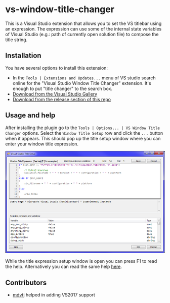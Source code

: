 # vs-window-title-changer

This is a Visual Studio extension that allows you to set the VS titlebar using an expression.
The expression can use some of the internal state variables of Visual Studio
(e.g.: path of currently open solution file) to compose the title string.

## Installation

You have several options to install this extension:
- In the `Tools | Extensions and Updates...` menu of VS studio search online
  for the "Visual Studio Window Title Changer" extension.
  It's enough to put "title changer" to the search box.
- [Download from the Visual Studio Gallery](https://visualstudiogallery.msdn.microsoft.com/2e8ebfe4-023f-4c4d-9b7a-d05bbc5cb239) 
- [Download from the release section of this repo](https://github.com/pasztorpisti/vs-window-title-changer/releases)

## Usage and help

After installing the plugin go to the `Tools | Options... | VS Window Title Changer` options.
Select the `Window Title Setup` row and click the `...` button when it appears.
This should pop up the title setup window where you can enter your window title expression.

![Title Setup Window](TitleSetupWindow.png)

While the title expression setup window is open you can press F1 to read the help.
Alternatively you can read the same help [here](http://htmlpreview.github.io/?https://github.com/pasztorpisti/vs-window-title-changer/blob/master/Forms/TitleSetupEditorHelp.html).

## Contributors

- [mdvtj](https://github.com/mdvtj) helped in adding VS2017 support

